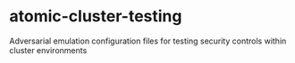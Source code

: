 # atomic-cluster-testing
Adversarial emulation configuration files for testing security controls within cluster environments
